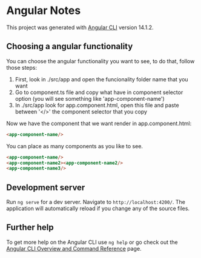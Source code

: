 # Angular Notes

This project was generated with [Angular CLI](https://github.com/angular/angular-cli) version 14.1.2.


## Choosing a angular functionality

You can choose the angular functionality you want to see, to do that, follow those steps:

1. First, look in ./src/app and open the funcionality folder name that you want
2. Go to component.ts file and copy what have in component selector option (you will see something like 'app-component-name')
3. In ./src/app look for app.component.html, open this file and paste between '</>' the component selector that you copy

Now we have the component that we want render in app.component.html: 
~~~html
<app-component-name/>
~~~
You can place as many components as you like to see.
~~~html
<app-component-name/>
<app-component-name2><app-component-name2/>
<app-component-name3/>
~~~

## Development server

Run `ng serve` for a dev server. Navigate to `http://localhost:4200/`. The application will automatically reload if you change any of the source files.

## Further help

To get more help on the Angular CLI use `ng help` or go check out the [Angular CLI Overview and Command Reference](https://angular.io/cli) page.
